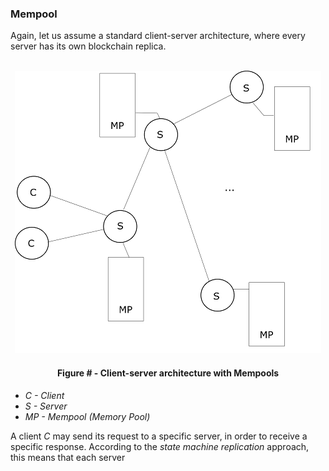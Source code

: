 ### Mempool

Again, let us assume a standard client-server architecture, where every server has its own blockchain replica. 

<br/>
<div align='center'> 
	<img src="https://github.com/lukamiletic95/papers/blob/master/images/fig7.png" />
	<h4>Figure # - Client-server architecture with Mempools</h4>
</div>

* *C - Client*
* *S - Server*
* *MP - Mempool (Memory Pool)*

A client *C* may send its request to a specific server, in order to receive a specific response. According to the *state machine replication* approach, this means that each server
<!--stackedit_data:
eyJoaXN0b3J5IjpbLTE4MjEwNzI0NzIsLTgxODkzMTc5M119
-->